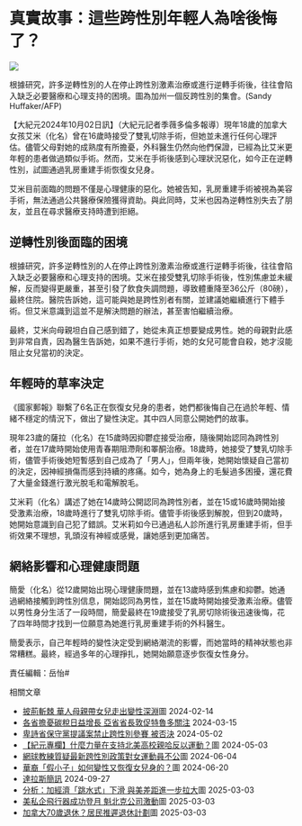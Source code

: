# 真實故事：這些跨性別年輕人為啥後悔了？

[![](https://i.epochtimes.com/assets/uploads/2023/09/id14065146-2e7769408418df6dd111fd51ee1c27cc-600x400.jpeg)](https://i.epochtimes.com/assets/uploads/2023/09/id14065146-2e7769408418df6dd111fd51ee1c27cc-600x400.jpeg)

根據研究，許多逆轉性別的人在停止跨性別激素治療或進行逆轉手術後，往往會陷入缺乏必要醫療和心理支持的困境。圖為加州一個反跨性別的集會。(Sandy Huffaker/AFP)

【大紀元2024年10月02日訊】（大紀元記者季薇多倫多報導）現年18歲的加拿大女孩艾米（化名）曾在16歲時接受了雙乳切除手術，但她並未進行任何心理評估。儘管父母對她的成熟度有所擔憂，外科醫生仍然向他們保證，已經為比艾米更年輕的患者做過類似手術。然而，艾米在手術後感到心理狀況惡化，如今正在逆轉性別，試圖通過乳房重建手術恢復女兒身。

艾米目前面臨的問題不僅是心理健康的惡化。她被告知，乳房重建手術被視為美容手術，無法通過公共醫療保險獲得資助。與此同時，艾米也因為逆轉性別失去了朋友，並且在尋求醫療支持時遭到拒絕。

## 逆轉性別後面臨的困境

根據研究，許多逆轉性別的人在停止跨性別激素治療或進行逆轉手術後，往往會陷入缺乏必要醫療和心理支持的困境。艾米在接受雙乳切除手術後，性別焦慮並未緩解，反而變得更嚴重，甚至引發了飲食失調問題，導致體重降至36公斤（80磅），最終住院。醫院告訴她，這可能與她是跨性別者有關，並建議她繼續進行下體手術。但艾米意識到這並不是解決問題的辦法，甚至害怕繼續治療。

最終，艾米向母親坦白自己感到錯了，她從未真正想要變成男性。她的母親對此感到非常自責，因為醫生告訴她，如果不進行手術，她的女兒可能會自殺，她才沒能阻止女兒當初的決定。

## 年輕時的草率決定

《國家郵報》聯繫了6名正在恢復女兒身的患者，她們都後悔自己在過於年輕、情緒不穩定的情況下，做出了變性決定。其中四人同意公開她們的故事。

現年23歲的薩拉（化名）在15歲時因抑鬱症接受治療，隨後開始認同為跨性別者，並在17歲時開始使用青春期阻滯劑和睪酮治療。18歲時，她接受了雙乳切除手術，儘管手術後她短暫感到自己成為了「男人」，但兩年後，她開始懷疑自己當初的決定，因神經損傷而感到持續的疼痛。如今，她為身上的毛髮過多困擾，還花費了大量金錢進行激光脫毛和電解脫毛。

艾米莉（化名）講述了她在14歲時公開認同為跨性別者，並在15或16歲時開始接受激素治療，18歲時進行了雙乳切除手術。儘管手術後感到解脫，但到20歲時，她開始意識到自己犯了錯誤。艾米莉如今已通過私人診所進行乳房重建手術，但手術效果不理想，乳頭沒有神經或感覺，讓她感到更加痛苦。

## 網絡影響和心理健康問題

簡愛（化名）從12歲開始出現心理健康問題，並在13歲時感到焦慮和抑鬱。她通過網絡接觸到跨性別信息，開始認同為男性，並在15歲時開始接受激素治療。儘管以男性身分生活了一段時間，簡愛最終在19歲接受了乳房切除術後迅速後悔，花了四年時間才找到一位願意為她進行乳房重建手術的外科醫生。

簡愛表示，自己年輕時的變性決定受到網絡潮流的影響，而她當時的精神狀態也非常糟糕。最終，經過多年的心理掙扎，她開始願意逐步恢復女性身分。

責任編輯：岳怡#

相關文章

-   [披荊斬棘 華人母親帶女兒走出變性深淵](https://www.epochtimes.com/b5/24/2/12/n14179531.htm)圖 2024-02-14
-   [各省擔憂碳稅日益增長 亞省省長敦促特魯多關注](https://www.epochtimes.com/b5/24/3/15/n14203276.htm) 2024-03-15
-   [卑詩省保守黨提議案禁止跨性別參賽 被否決](https://www.epochtimes.com/b5/24/5/2/n14238919.htm) 2024-05-02
-   [【紀元專欄】什麼力量在支持北美高校親哈反以運動？](https://www.epochtimes.com/b5/24/5/2/n14239460.htm)圖 2024-05-03
-   [網球教練質疑最新跨性別政策對女運動員不公](https://www.epochtimes.com/b5/24/6/3/n14263385.htm)圖 2024-06-04
-   [華裔「假小子」如何變性又恢復女兒身的？](https://www.epochtimes.com/b5/24/6/19/n14272970.htm)圖 2024-06-20
-   [達拉斯簡訊](https://www.epochtimes.com/b5/24/9/27/n14339396.htm) 2024-09-27
-   [分析：加經濟「跳水式」下滑 與美差距進一步拉大](https://www.epochtimes.com/b5/25/3/2/n14449014.htm)圖 2025-03-03
-   [美私企飛行器成功登月 魁北克公司激動](https://www.epochtimes.com/b5/25/3/2/n14448995.htm)圖 2025-03-03
-   [加拿大70歲退休？居民推遲退休計劃](https://www.epochtimes.com/b5/25/3/2/n14448970.htm)圖 2025-03-03
